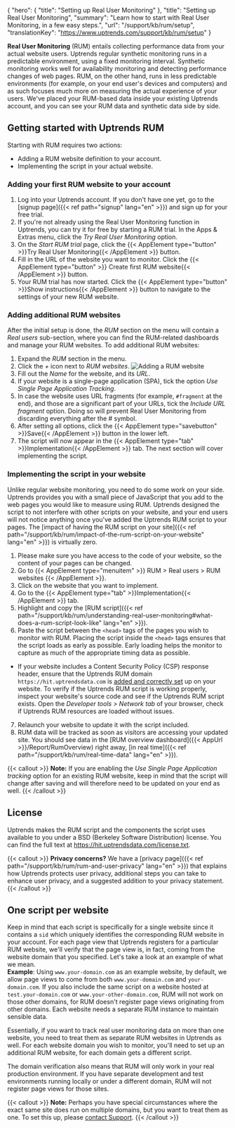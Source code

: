 {
  "hero": {
    "title": "Setting up Real User Monitoring"
  },
  "title": "Setting up Real User Monitoring",
  "summary": "Learn how to start with Real User Monitoring, in a few easy steps.",
  "url": "/support/kb/rum/setup",
  "translationKey": "https://www.uptrends.com/support/kb/rum/setup"
}

**Real User Monitoring** (RUM) entails collecting performance data from your actual website users. Uptrends regular synthetic monitoring runs in a predictable environment, using a fixed monitoring interval. Synthetic monitoring works well for availability monitoring and detecting performance changes of web pages. RUM, on the other hand, runs in less predictable environments (for example, on your end user's devices and computers) and as such focuses much more on measuring the actual experience of your users. We've placed your RUM-based data inside your existing Uptrends account, and you can see your RUM data and synthetic data side by side.

## Getting started with Uptrends RUM

Starting with RUM requires two actions:
- Adding a RUM website definition to your account.
- Implementing the script in your actual website.

### Adding your first RUM website to your account

1. Log into your Uptrends account. If you don't have one yet, go to the [signup page]({{< ref path="signup" lang="en" >}}) and sign up for your free trial.
2. If you're not already using the Real User Monitoring function in Uptrends, you can try it for free by starting a RUM trial. In the Apps & Extras menu, click the *Try Real User Monitoring* option.
3. On the *Start RUM trial* page, click the {{< AppElement type="button" >}}Try Real User Monitoring{{< /AppElement >}} button.
4. Fill in the URL of the website you want to monitor. Click the {{< AppElement type="button" >}} Create first RUM website{{< /AppElement >}} button.
5. Your RUM trial has now started. Click the {{< AppElement type="button" >}}Show instructions{{< /AppElement >}} button to navigate to the settings of your new RUM website.

### Adding additional RUM websites

After the initial setup is done, the *RUM* section on the menu will contain a *Real users* sub-section, where you can find the RUM-related dashboards and manage your RUM websites. To add additional RUM websites:

1. Expand the *RUM* section in the menu.
2. Click the *\+* icon next to *RUM websites*.
![Adding a RUM website](/img/content/scr-RUM-adding_a_RUM_website.png)
3. Fill out the *Name* for the website, and its *URL*.
4. If your website is a single-page application (SPA), tick the option *Use Single Page Application Tracking*.
5. In case the website uses URL fragments (for example, `#fragment` at the end), and those are a significant part of your URLs, tick the *Include URL fragment* option. Doing so will prevent Real User Monitoring from discarding everything after the # symbol.
6. After setting all options, click the {{< AppElement type="savebutton" >}}Save{{< /AppElement >}} button in the lower left.
7. The script will now appear in the {{< AppElement type="tab" >}}Implementation{{< /AppElement >}} tab. The next section will cover implementing the script.

### Implementing the script in your website

Unlike regular website monitoring, you need to do some work on your side. Uptrends provides you with a small piece of JavaScript that you add to the web pages you would like to measure using RUM. Uptrends designed the script to not interfere with other scripts on your website, and your end users will not notice anything once you've added the Uptrends RUM script to your pages. The [impact of having the RUM script on your site]({{< ref path="/support/kb/rum/impact-of-the-rum-script-on-your-website" lang="en" >}}) is virtually zero.

1. Please make sure you have access to the code of your website, so the content of your pages can be changed.
2. Go to {{< AppElement type="menuitem" >}} RUM > Real users > RUM websites {{< /AppElement >}}.
3. Click on the website that you want to implement.
4. Go to the {{< AppElement type="tab" >}}Implementation{{< /AppElement >}} tab.
5. Highlight and copy the [RUM script]({{< ref path="/support/kb/rum/understanding-real-user-monitoring#what-does-a-rum-script-look-like" lang="en" >}}).
6. Paste the script between the `<head>` tags of the pages you wish to monitor with RUM. Placing the script inside the `<head>` tags ensures that the script loads as early as possible. Early loading helps the monitor to capture as much of the appropriate timing data as possible.

- If your website includes a Content Security Policy (CSP) response header, ensure that the Uptrends RUM domain `https://hit.uptrendsdata.com` is [added and correctly set](https://content-security-policy.com/) up on your website. To verify if the Uptrends RUM script is working properly, inspect your website's source code and see if the Uptrends RUM script exists. Open the *Developer tools > Network tab* of your browser, check if Uptrends RUM resources are loaded without issues.

7. Relaunch your website to update it with the script included.
8. RUM data will be tracked as soon as visitors are accessing your updated site. You should see data in the [RUM overview dashboard]({{< AppUrl >}}/Report/RumOverview) right away, [in real time]({{< ref path="/support/kb/rum/real-time-data" lang="en" >}}).

{{< callout >}}
**Note:** If you are enabling the *Use Single Page Application tracking* option for an existing RUM website, keep in mind that the script will change after saving and will therefore need to be updated on your end as well.
{{< /callout >}}

## License

Uptrends makes the RUM script and the components the script uses available to you under a BSD (Berkeley Software Distribution) license. You can find the full text at <https://hit.uptrendsdata.com/license.txt>.

{{< callout >}}
**Privacy concerns?** We have a [privacy page]({{< ref path="/support/kb/rum/rum-and-user-privacy" lang="en" >}}) that explains how Uptrends protects user privacy, additional steps you can take to enhance user privacy, and a suggested addition to your privacy statement.
{{< /callout >}}

## One script per website

Keep in mind that each script is specifically for a single website since it contains a `sid` which uniquely identifies the corresponding RUM website in your account. For each page view that Uptrends registers for a particular RUM website, we'll verify that the page view is, in fact, coming from the website domain that you specified. Let's take a look at an example of what we mean.  
**Example**: Using `www.your-domain.com` as an example website, by default, we allow page views to come from both `www.your-domain.com` and `your-domain.com`. If you also include the same script on a website hosted at `test.your-domain.com` or `www.your-other-domain.com`, RUM will not work on those other domains, for RUM doesn't register page views originating from other domains. Each website needs a separate RUM instance to maintain sensible data.

Essentially, if you want to track real user monitoring data on more than one website, you need to treat them as separate RUM websites in Uptrends as well. For each website domain you wish to monitor, you'll need to set up an additional RUM website, for each domain gets a different script.

The domain verification also means that RUM will only work in your real production environment. If you have separate development and test environments running locally or under a different domain, RUM will not register page views for those sites.

{{< callout >}}
**Note:** Perhaps you have special circumstances where the exact same site does run on multiple domains, but you want to treat them as one. To set this up, please [contact Support](/contact).
{{< /callout >}}
